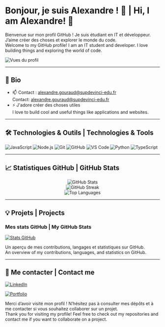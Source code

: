 # Bonjour, je suis Alexandre ! 👋 | Hi, I am Alexandre! 👋

Bienvenue sur mon profil GitHub ! Je suis étudiant en IT et développeur. J’aime créer des choses et explorer le monde du code.  
Welcome to my GitHub profile! I am an IT student and developer. I love building things and exploring the world of code.

![Vues du profil](https://komarev.com/ghpvc/?username=Alexandre-git-SDV&color=0e2147)

---

## 🚀 Bio

- 📫 Contact : alexandre.gouraud@supdevinci-edu.fr  
  Contact: alexandre.gouraud@supdevinci-edu.fr
- ⚡ J'adore créer des choses utiles  
  I love to build cool and useful things like applications and websites.

---

## 🛠️ Technologies & Outils | Technologies & Tools

![JavaScript](https://img.shields.io/badge/-JavaScript-0e2147?style=flat&logo=javascript&logoColor=ff3434)
![Node.js](https://img.shields.io/badge/-Node.js-ff3434?style=flat&logo=node.js&logoColor=white)
![Git](https://img.shields.io/badge/-Git-0e2147?style=flat&logo=git&logoColor=ff3434)
![GitHub](https://img.shields.io/badge/-GitHub-ff3434?style=flat&logo=github&logoColor=white)
![VS Code](https://img.shields.io/badge/-VS%20Code-0e2147?style=flat&logo=visual-studio-code&logoColor=ff3434)
![Python](https://img.shields.io/badge/-Python-ff3434?style=flat&logo=python&logoColor=white)
![TypeScript](https://img.shields.io/badge/-TypeScript-0e2147?style=flat&logo=typescript&logoColor=ff3434)

---

## 📈 Statistiques GitHub | GitHub Stats

<p align="center">
  <img src="https://github-readme-stats.vercel.app/api?username=Alexandre-git-SDV&show_icons=true&theme=dark&bg_color=0e2147&title_color=ff3434&icon_color=ff3434&text_color=ffffff" alt="GitHub Stats" />
  <br>
  <img src="https://github-readme-streak-stats.herokuapp.com?user=Alexandre-git-SDV&theme=dark&background=0e2147&ring=ff3434&fire=ff3434&currStreakLabel=ff3434" alt="GitHub Streak"/>
  <br>
  <img src="https://github-readme-stats.vercel.app/api/top-langs/?username=Alexandre-git-SDV&layout=compact&theme=dark&bg_color=0e2147&title_color=ff3434&text_color=ffffff" alt="Top Languages"/>
</p>

---

## 💡 Projets | Projects

### Mes stats GitHub | My GitHub Stats

[![Stats GitHub](https://github-readme-stats.vercel.app/api/pin/?username=Alexandre-git-SDV&repo=Alexandre-git-SDV&theme=dark&bg_color=0e2147)](https://github.com/Alexandre-git-SDV/Alexandre-git-SDV)

Un aperçu de mes contributions, langages et statistiques sur GitHub.  
An overview of my contributions, languages, and statistics on GitHub.

---

## 🔗 Me contacter | Contact me

[![LinkedIn](https://img.shields.io/badge/-LinkedIn-0e2147?style=flat&logo=linkedin&logoColor=ff3434)](https://www.linkedin.com/in/alexandre-gouraud/)

[![Portfolio](https://img.shields.io/badge/-Portfolio-0e2147?style=flat&logo=internet-explorer&logoColor=ff3434)](http://alexandregouraud.fr/)

Merci d’avoir visité mon profil ! N’hésitez pas à consulter mes dépôts et à me contacter si vous souhaitez collaborer sur un projet.  
Thank you for visiting my profile! Feel free to check out my repositories and contact me if you want to collaborate on a project.

<!--
Palette couleur :
- Bleu foncé : #0e2147
- Rouge vif : #ff3434
-->
